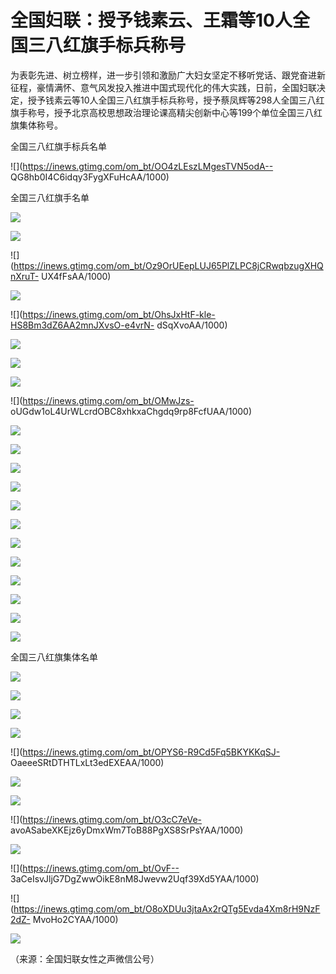 # 全国妇联：授予钱素云、王霜等10人全国三八红旗手标兵称号

为表彰先进、树立榜样，进一步引领和激励广大妇女坚定不移听党话、跟党奋进新征程，豪情满怀、意气风发投入推进中国式现代化的伟大实践，日前，全国妇联决定，授予钱素云等10人全国三八红旗手标兵称号，授予蔡凤辉等298人全国三八红旗手称号，授予北京高校思想政治理论课高精尖创新中心等199个单位全国三八红旗集体称号。

全国三八红旗手标兵名单

![](https://inews.gtimg.com/om_bt/OO4zLEszLMgesTVN5odA--
QG8hb0I4C6idqy3FygXFuHcAA/1000)

全国三八红旗手名单

![](https://inews.gtimg.com/om_bt/OIRDZuGNdHj0dVBKQHZgz3k5VGTIq1QMW_N5Eot6p3wRIAA/1000)

![](https://inews.gtimg.com/om_bt/Oomar8DA9vljoRjHn5qUaeSlokNje_AYYMqXDesN2MrsIAA/1000)

![](https://inews.gtimg.com/om_bt/Oz9OrUEepLUJ65PlZLPC8jCRwqbzugXHQnXruT-
UX4fFsAA/1000)

![](https://inews.gtimg.com/om_bt/OnCpHht3G6tks43h4xzhNJV0LpBs_CsV4fxIlXu3GbFO4AA/1000)

![](https://inews.gtimg.com/om_bt/OhsJxHtF-kle-HS8Bm3dZ6AA2mnJXvsO-e4vrN-
dSqXvoAA/1000)

![](https://inews.gtimg.com/om_bt/OvNMZS6JyHpuKFnzgxNSUXrCiCNOUpI58FiCXIiKTCFIoAA/1000)

![](https://inews.gtimg.com/om_bt/O32216bngRFI1nOSOZefSrIlOiPklpNrW9h41WWOkiNAIAA/1000)

![](https://inews.gtimg.com/om_bt/OFDgEOwx_YAL5vgP6XPbtlX5a658UVSz445ggozM1lTmQAA/1000)

![](https://inews.gtimg.com/om_bt/OMwJzs-
oUGdw1oL4UrWLcrdOBC8xhkxaChgdq9rp8FcfUAA/1000)

![](https://inews.gtimg.com/om_bt/Or8-UoM9OWamBB8bZCylgt5RDSacjVJIKdyj4Lj34qm0YAA/1000)

![](https://inews.gtimg.com/om_bt/OJIN2lUc37V82FA1i2ANxNqIiOVXQIfZTG5TYPBv5xi84AA/1000)

![](https://inews.gtimg.com/om_bt/OvKlG4fdXRssCqlEF5wteRRFgPpgg4jRzCeDtVaIxzNucAA/1000)

![](https://inews.gtimg.com/om_bt/OqEfOuuUOW_q6Ens3HXt3RpSbfi0lQyussbOITeGNQE_8AA/1000)

![](https://inews.gtimg.com/om_bt/OpVNBL32rWnWqlkZTbJpEUuB8N3h78dGR4BfXZ5U9LHMQAA/1000)

![](https://inews.gtimg.com/om_bt/OE2EHpqnUjeqRMcEs3FJ0fbdgBiuk6jh9pG1ca5W9W4lMAA/1000)

![](https://inews.gtimg.com/om_bt/OZPXPrNlE92Z70Wvtb0LteYZSK8b5CDk_SAbzgt3GqYVsAA/1000)

![](https://inews.gtimg.com/om_bt/Ounhew5dG5X8V4jSqJ6TFhPioucY_04-jFTolFWX1jLEQAA/1000)

![](https://inews.gtimg.com/om_bt/O6f22yBFMVnj3Teka_ly-C7o95bAPkAJPheFBdkqXCj8cAA/1000)

![](https://inews.gtimg.com/om_bt/Ok8P6ETD0UkJEIWY7T1CYUeD_WGfnUZ3huxIbeEQrcQT0AA/1000)

![](https://inews.gtimg.com/om_bt/O4UgKBuim6aPKsRMxPcmUas_4RoQglKSiTtGZ_mefgR4YAA/1000)

![](https://inews.gtimg.com/om_bt/OIUh4QRmzClDuojhgN2vJFG0nkxQl4CbI1h7O4AoOewoYAA/1000)

全国三八红旗集体名单

![](https://inews.gtimg.com/om_bt/Op50SjRu40Equh1ZtH6wUE1BUYnqwmmc-M6Q2Bp4Hr3q8AA/1000)

![](https://inews.gtimg.com/om_bt/OkDbKs-y4RM13H3cw2XdMAAgCCsWvcJzeyiV4qyeVKdXAAA/1000)

![](https://inews.gtimg.com/om_bt/Ot2fU8gg_J33HPvMDOjmKyv80fco_5xp2xXTY1Qv7n-kUAA/1000)

![](https://inews.gtimg.com/om_bt/O3IqIwmW0iIchJo-g6_Vfmo0rIcHDDT5F9Cv7TDqlLq3kAA/1000)

![](https://inews.gtimg.com/om_bt/OPYS6-R9Cd5Fq5BKYKKqSJ-
OaeeeSRtDTHTLxLt3edEXEAA/1000)

![](https://inews.gtimg.com/om_bt/O2ZnZyR0wR_vtJCMNP5xgVUSk3VlEr3H4uRrQfvrwHlq4AA/1000)

![](https://inews.gtimg.com/om_bt/OCEFa-y6uUSjcsK4t1Agg2YQgnwQCqVO5ahKuU5iLPOj8AA/1000)

![](https://inews.gtimg.com/om_bt/O3cC7eVe-
avoASabeXKEjz6yDmxWm7ToB88PgXS8SrPsYAA/1000)

![](https://inews.gtimg.com/om_bt/Oo_T4EvrqWsNYnGkf_CvTQtl1Cus2Pn1_x1PU1TJSfSiUAA/1000)

![](https://inews.gtimg.com/om_bt/OvF--
3aCeIsvJljG7DgZwwOikE8nM8Jwevw2Uqf39Xd5YAA/1000)

![](https://inews.gtimg.com/om_bt/O8oXDUu3jtaAx2rQTg5Evda4Xm8rH9NzF2dZ-
MvoHo2CYAA/1000)

![](https://inews.gtimg.com/om_bt/Oxa4tnbEfyMm0J5lRPkBE7GrxLrJQRuKYSD1P0e66GmrkAA/1000)

（来源：全国妇联女性之声微信公号）

